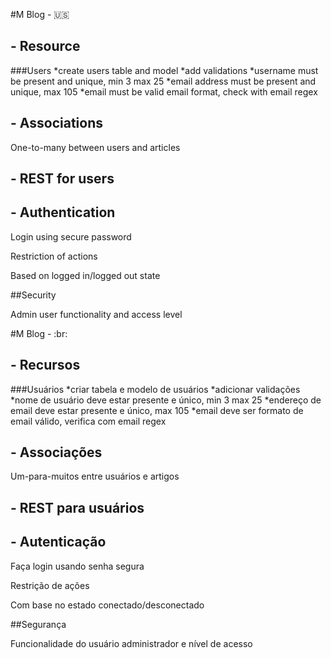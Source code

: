#M Blog - :us:

## - Resource
###Users 
*create users table and model 
*add validations 
*username must be present and unique, min 3 max 25 
*email address must be present and unique, max 105 
*email must be valid email format, check with email regex

## - Associations
One-to-many between users and articles

## - REST for users

## - Authentication

Login using secure password

Restriction of actions

Based on logged in/logged out state

##Security

Admin user functionality and access level
    

#M Blog - :br:

## - Recursos
###Usuários
*criar tabela e modelo de usuários 
*adicionar validações 
*nome de usuário deve estar presente e único, min 3 max 25 
*endereço de email deve estar presente e único, max 105 
*email deve ser formato de email válido, verifica com email regex

## - Associações
Um-para-muitos entre usuários e artigos

## - REST para usuários

## - Autenticação

Faça login usando senha segura

Restrição de ações

Com base no estado conectado/desconectado

##Segurança

Funcionalidade do usuário administrador e nível de acesso
